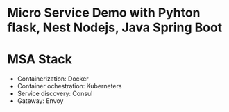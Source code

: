 # Micro Service Demo with Pyhton flask, Nest Nodejs, Java Spring Boot

# MSA Stack

* Containerization: Docker
* Container ochestration: Kuberneters
* Service discovery: Consul
* Gateway: Envoy
 

